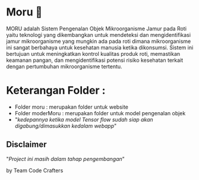 # Moru 🍞
MORU adalah Sistem Pengenalan Objek Mikroorganisme Jamur pada Roti yaitu teknologi yang dikembangkan untuk mendeteksi dan mengidentifikasi jamur mikroorganisme yang mungkin ada pada roti dimana mikroorganisme ini sangat berbahaya untuk kesehatan manusia ketika dikonsumsi. Sistem ini bertujuan untuk meningkatkan kontrol kualitas produk roti, memastikan keamanan pangan, dan mengidentifikasi potensi risiko kesehatan terkait dengan pertumbuhan mikroorganisme tertentu.

# Keterangan Folder :
- Folder moru : merupakan folder untuk website 
- Folder moderMoru : merupakan folder untuk model pengenalan objek
- "_kedepannya ketika model Tensor flow sudah siap akan digabung/dimasukkan kedalam webapp_"

## Disclaimer
"_Project ini masih dalam tahap pengembangan_"

by Team Code Crafters 
